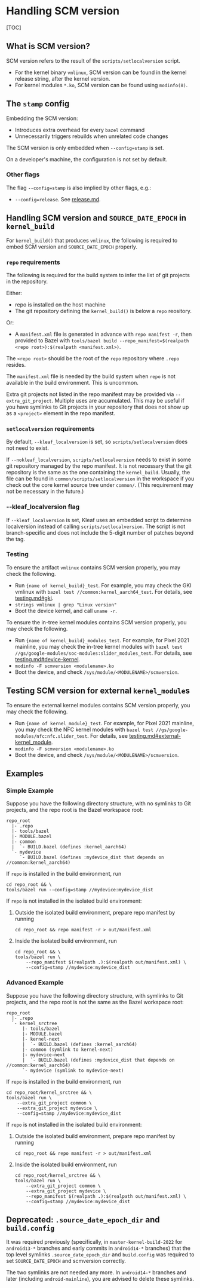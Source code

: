 # Handling SCM version

[TOC]

## What is SCM version?

SCM version refers to the result of the `scripts/setlocalversion` script.

- For the kernel binary `vmlinux`, SCM version can be found in the kernel
  release string, after the kernel version.
- For kernel modules `*.ko`, SCM version can be found using `modinfo(8)`.

## The `stamp` config

Embedding the SCM version:
- Introduces extra overhead for every `bazel` command
- Unnecessarily triggers rebuilds when unrelated code changes

The SCM version is only embedded when `--config=stamp` is set.

On a developer's machine, the configuration is not set by default.

### Other flags

The flag `--config=stamp` is also implied by other flags, e.g.:

* `--config=release`. See [release.md](release.md).

## Handling SCM version and `SOURCE_DATE_EPOCH` in `kernel_build`

For `kernel_build()` that produces `vmlinux`, the following is required to embed
SCM version and `SOURCE_DATE_EPOCH` properly.

### `repo` requirements

The following is required for the build system to infer the list of git projects
in the repository.

Either:

- repo is installed on the host machine
- The git repository defining the `kernel_build()` is below a `repo` reository.

Or:

- A `manifest.xml` file is generated in advance with
  `repo manifest -r`, then provided to Bazel with
  `tools/bazel build --repo_manifest=$(realpath <repo root>):$(realpath <manifest.xml>)`.

The `<repo root>` should be the root of the `repo` repository where `.repo`
resides.

The `manifest.xml` file is needed by the build system when `repo` is not available
in the build environment. This is uncommon.

Extra git projects not listed in the repo manifest may be provided via
`--extra_git_project`. Multiple uses are accumulated. This may be useful if
you have symlinks to Git projects in your repository that does not show up
as a `<project>` element in the repo manifest.

### `setlocalversion` requirements

By default, `--kleaf_localversion` is set, so `scripts/setlocalversion` does
not need to exist.

If `--nokleaf_localversion`,
`scripts/setlocalversion` needs to exist in some git repository managed by the
repo manifest. It is not necessary that the git repository is the same as the
one containing the `kernel_build`. Usually, the file can be found in
`common/scripts/setlocalversion` in the workspace if you check out the core
kernel source tree under `common/`. (This requirement may not be necessary in
the future.)

### --kleaf_localversion flag

If `--kleaf_localversion` is set, Kleaf uses an embedded script to determine
localversion instead of calling `scripts/setlocalversion`. The script is
not branch-specific and does not include the 5-digit number of patches beyond
the tag.

### Testing

To ensure the artifact `vmlinux` contains SCM version properly, you may check
the following.

- Run `{name of kernel_build}_test`. For example, you may check the GKI vmlinux
  with `bazel test //common:kernel_aarch64_test`. For details, see
  [testing.md#gki](testing.md#gki).
- `strings vmlinux | grep "Linux version"`
- Boot the device kernel, and call `uname -r`.

To ensure the in-tree kernel modules contains SCM version properly, you may
check the following.

- Run `{name of kernel_build}_modules_test`. For example, for Pixel 2021
  mainline, you may check the in-tree kernel modules with
  `bazel test //gs/google-modules/soc-modules:slider_modules_test`. For details,
  see [testing.md#device-kernel](testing.md#device-kernel).
- `modinfo -F scmversion <modulename>.ko`
- Boot the device, and check `/sys/module/<MODULENAME>/scmversion`.

## Testing SCM version for external `kernel_module`s

To ensure the external kernel modules contains SCM version properly, you may
check the following.

- Run `{name of kernel_module}_test`. For example, for Pixel 2021 mainline, you
  may check the NFC kernel modules with
  `bazel test //gs/google-modules/nfc:nfc.slider_test`. For details,
  see [testing.md#external-kernel_module](testing.md#external-kernel_module).
- `modinfo -F scmversion <modulename>.ko`
- Boot the device, and check `/sys/module/<MODULENAME>/scmversion`.

## Examples

### Simple Example

Suppose you have the following directory structure, with no symlinks to Git
projects, and the repo root is the Bazel workspace root:

```
repo_root
  |- .repo
  |- tools/bazel
  |- MODULE.bazel
  |- common
  |  `- BUILD.bazel (defines :kernel_aarch64)
  `- mydevice
     `- BUILD.bazel (defines :mydevice_dist that depends on //common:kernel_aarch64)
```

If `repo` is installed in the build environment, run

```
cd repo_root && \
tools/bazel run --config=stamp //mydevice:mydevice_dist
```

If `repo` is not installed in the isolated build environment:
1.  Outside the isolated build environment, prepare repo manifest by running
    ```
    cd repo_root && repo manifest -r > out/manifest.xml
    ```
2.  Inside the isolated build environment, run
    ```
    cd repo_root && \
    tools/bazel run \
        --repo_manifest $(realpath .):$(realpath out/manifest.xml) \
        --config=stamp //mydevice:mydevice_dist
    ```

### Advanced Example

Suppose you have the following directory structure, with symlinks to Git
projects, and the repo root is not the same as the Bazel workspace root:

```
repo_root
  |- .repo
  `- kernel_srctree
      |- tools/bazel
      |- MODULE.bazel
      |- kernel-next
      |  `- BUILD.bazel (defines :kernel_aarch64)
      |- common (symlink to kernel-next)
      |- mydevice-next
      |  `- BUILD.bazel (defines :mydevice_dist that depends on //common:kernel_aarch64)
      `- mydevice (symlink to mydevice-next)
```

If `repo` is installed in the build environment, run

```
cd repo_root/kernel_srctree && \
tools/bazel run \
    --extra_git_project common \
    --extra_git_project mydevice \
    --config=stamp //mydevice:mydevice_dist
```

If `repo` is not installed in the isolated build environment:
1.  Outside the isolated build environment, prepare repo manifest by running
    ```
    cd repo_root && repo manifest -r > out/manifest.xml
    ```
2.  Inside the isolated build environment, run
    ```
    cd repo_root/kernel_srctree && \
    tools/bazel run \
        --extra_git_project common \
        --extra_git_project mydevice \
        --repo_manifest $(realpath .):$(realpath out/manifest.xml) \
        --config=stamp //mydevice:mydevice_dist
    ```

## Deprecated: `.source_date_epoch_dir` and `build.config`

It was required previously (specifically, in `master-kernel-build-2022` for
`android13-*` branches and early commits in `android14-*` branches) that
the top level symlinks `.source_date_epoch_dir` and `build.config` was required
to set `SOURCE_DATE_EPOCH` and scmversion correctly.

The two symlinks are not needed any more. In `android14-*` branches and later
(including `android-mainline`), you are advised to delete these symlinks.
